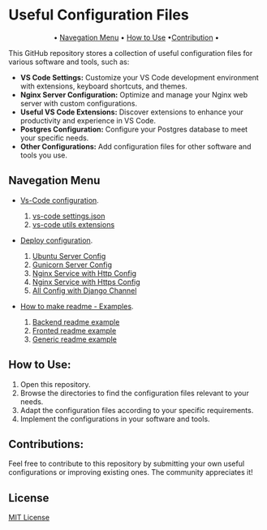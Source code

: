# Useful Configuration Files

<p align="center">
 • <a href="#navegationMenu">Navegation Menu</a> 
 • <a href="#howToUse">How to Use</a> 
 •<a href="#contribution">Contribution</a> •
</p>

This GitHub repository stores a collection of useful configuration files for various software and tools, such as:

* **VS Code Settings:** Customize your VS Code development environment with extensions, keyboard shortcuts, and themes.
* **Nginx Server Configuration:** Optimize and manage your Nginx web server with custom configurations.
* **Useful VS Code Extensions:** Discover extensions to enhance your productivity and experience in VS Code.
* **Postgres Configuration:** Configure your Postgres database to meet your specific needs.
* **Other Configurations:** Add configuration files for other software and tools you use.


<h2 id="navegationMenu">Navegation Menu</h2>

* [Vs-Code configuration](./vs-code-config/).
    1. [vs-code settings.json](./vs-code-config/settings.json)
    2. [vs-code utils extensions](./vs-code-config/extensions.md)

* [Deploy configuration](./deploy/).
    1. [Ubuntu Server Config](./deploy/1.maquina.example.md)
    2. [Gunicorn Server Config](./deploy/2.gunicorn.example.md)
    3. [Nginx Service with Http Config](./deploy/3.nginx-http.example.md)
    4. [Nginx Service with Https Config](./deploy/4.nginx-https.example.md)
    5. [All Config with Django Channel](./deploy/README.md)

* [How to make readme - Examples](./readme/).
    1. [Backend readme example](./readme/backend.md)
    2. [Fronted readme example](./readme/frontend.md)
    3. [Generic readme example](./readme/README.md)



<h2 id="howToUse">How to Use:</h2>

1. Open this repository.
2. Browse the directories to find the configuration files relevant to your needs.
3. Adapt the configuration files according to your specific requirements.
4. Implement the configurations in your software and tools.

<h2 id="contribution">Contributions:</h2>

Feel free to contribute to this repository by submitting your own useful configurations or improving existing ones. The community appreciates it!


<h2 id="license">License</h2>

[MIT License](./LICENSE)
